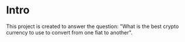 # Intro

This project is created to answer the question: "What is the best crypto currency to use to convert from one fiat to another".


